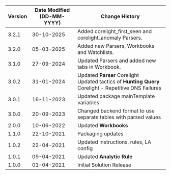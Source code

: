 | **Version** | **Date Modified (DD-MM-YYYY)** | **Change History**                                                 |
|-------------|--------------------------------|--------------------------------------------------------------------|
| 3.2.1       | 30-10-2025                     | Added corelight_first_seen and corelight_anomaly Parsers.
| 3.2.0       | 05-03-2025                     | Added new Parsers, Workbooks and Watchlists.
| 3.1.0       | 27-09-2024                     | Updated Parsers and added new tabs in Workbook.
| 3.0.2       | 31-01-2024                     | Updated **Parser** Corelight <br/> Updated tactics of **Hunting Query** Corelight - Repetitive DNS Failures                             |
| 3.0.1       | 16-11-2023                     | Updated package mainTemplate variables                             |
| 3.0.0       | 20-09-2023                     | Changed backend format to use separate tables with parsed values   |
| 2.0.0       | 10-06-2022                     | Updated **Workbooks**                                               | 
| 1.1.0       | 22-10-2021                     | Packaging updates                                                  |
| 1.0.2       | 22-04-2021                     | Updated instructions, rules, LA config                              |
| 1.0.1       | 09-04-2021                     | Updated **Analytic Rule**                                           |
| 1.0.0       | 01-04-2021                     | Initial Solution Release                                           |
